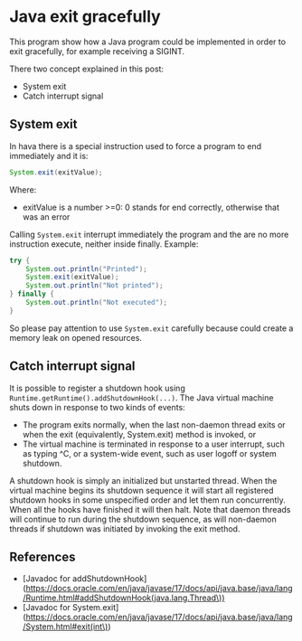 # Java exit gracefully

This program show how a Java program could be implemented in order to exit gracefully, for example receiving a SIGINT.

There two concept explained in this post:
* System exit
* Catch interrupt signal


## System exit
In hava there is a special instruction used to force a program to end immediately and it is:
```java
System.exit(exitValue);
```
Where:
* exitValue is a number >=0: 0 stands for end correctly, otherwise that was an error

Calling `System.exit` interrupt immediately the program and the are no more instruction execute, neither inside finally.
Example:
```java
try {
	System.out.println("Printed");
	System.exit(exitValue);
	System.out.println("Not printed");
} finally {
	System.out.println("Not executed");
}
```
So please pay attention to use `System.exit` carefully because could create a memory leak on opened resources.

## Catch interrupt signal
It is possible to register a shutdown hook using `Runtime.getRuntime().addShutdownHook(...)`.
The Java virtual machine shuts down in response to two kinds of events:
* The program exits normally, when the last non-daemon thread exits or when the exit (equivalently, System.exit) method is invoked, or
* The virtual machine is terminated in response to a user interrupt, such as typing ^C, or a system-wide event, such as user logoff or system shutdown. 

A shutdown hook is simply an initialized but unstarted thread. When the virtual machine begins its shutdown sequence it will start all registered shutdown hooks in some unspecified order and let them run concurrently. When all the hooks have finished it will then halt. Note that daemon threads will continue to run during the shutdown sequence, as will non-daemon threads if shutdown was initiated by invoking the exit method. 


## References
* [Javadoc for addShutdownHook](https://docs.oracle.com/en/java/javase/17/docs/api/java.base/java/lang/Runtime.html#addShutdownHook(java.lang.Thread\))
* [Javadoc for System.exit](https://docs.oracle.com/en/java/javase/17/docs/api/java.base/java/lang/System.html#exit(int\))

